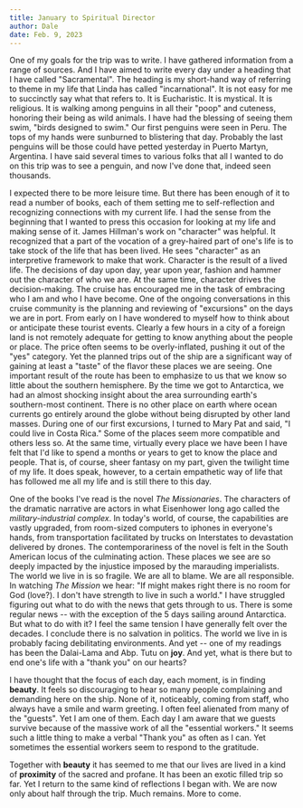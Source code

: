```yaml
---
title: January to Spiritual Director
author: Dale
date: Feb. 9, 2023
---
```


One of my goals for the trip was to write. I have gathered information from a range of sources. And I have aimed to write every day under a heading that I have called "Sacramental". The heading is my short-hand way of referring to theme in my life that Linda has called "incarnational". It is not easy for me to succinctly say what that refers to. It is Eucharistic. It is mystical. It is religious. It is walking among penguins in all their "poop" and cuteness, honoring their being as wild animals. I have had the blessing of seeing them swim, "birds designed to swim." Our first penguins were seen in Peru. The tops of my hands were sunburned to blistering that day. Probably the last penguins will be those could have petted yesterday in Puerto Martyn, Argentina. I have said several times to various folks that all I wanted to do on this trip was to see a penguin, and now I've done that, indeed seen thousands. 

I expected there to be more leisure time. But there has been enough of it to read a number of books, each of them setting me to self-reflection and recognizing connections with my current life. I had the sense from the beginning that I wanted to press this occasion for looking at my life and making sense of it. James Hillman's work on "character" was helpful. It recognized that a part of the vocation of a grey-haired part of one's life is to take stock of the life that has been lived. He sees "character" as an interpretive framework to make that work. Character is the result of a lived life. The decisions of day upon day, year upon year, fashion and hammer out the character of who we are. At the same time, character drives the decision-making. The cruise has encouraged me in the task of embracing who I am and who I have become. 
One of the ongoing conversations in this cruise community is the planning and reviewing of "excursions" on the days we are in port. From early on I have wondered to myself how to think about or anticipate these tourist events. Clearly a few hours in a city of a foreign land is not remotely adequate for getting to know anything about the people or place. The price often seems to be overly-inflated, pushing it out of the "yes" category. Yet the planned trips out of the ship are a significant way of gaining at least a "taste" of the flavor these places we are seeing. One important result of the route has been to emphasize to us that we know so little about the southern hemisphere. By the time we got to Antarctica, we had an almost shocking insight about the area surrounding earth's southern-most continent. There is no other place on earth where ocean currents go entirely around the globe without being disrupted by other land masses. During one of our first excursions, I turned to Mary Pat and said, "I could live in Costa Rica." Some of the places seem more compatible and others less so. At the same time, virtually every place we have  been I have felt that I'd like to spend a months or years to get to know the place and people. That is, of course, sheer fantasy on my part, given the twilight time of my life. It does speak, however, to a certain empathetic way of life that has followed me all my life and is still there to this day.

One of the books I've read is the novel *The Missionaries*. The characters of the dramatic narrative are actors in what Eisenhower long ago called the *military-industrial complex*. In today's world, of course, the capabilities are vastly upgraded, from room-sized computers to iphones in everyone's hands, from transportation facilitated by trucks on Interstates to devastation delivered by drones. The contemporariness of the novel is felt in the South American locus of the culminating action. These places we see are so deeply impacted by the injustice imposed by the marauding imperialists. The world we live in is so fragile. We are all to blame. We are all responsible. In watching *The Mission* we hear: "If might makes right there is no room for God (love?). I don't have strength to live in such a world." I have struggled figuring out what to do with the news that gets through to us. There is some regular news -- with the exception of the 5 days sailing around Antarctica. But what to do with it? I feel the same tension I have generally felt over the decades. I conclude there is no salvation in politics. The world we live in is probably facing debilitating environments. And yet -- one of my readings has been the Dalai-Lama and Abp. Tutu on **joy**. And yet, what is there but to end one's life with a "thank you" on our hearts?

I have thought that the focus of each day, each moment, is in finding **beauty**. It feels so discouraging to hear so many people complaining and demanding here on the ship. None of it, noticeably, coming from staff, who always have a smile and warm greeting. I often feel alienated from many of the "guests". Yet I am one of them. Each day I am aware that we guests survive because of the massive work of all the "essential workers." It seems such a little thing to make a verbal "Thank you" as often as I can. Yet sometimes the essential workers seem to respond to the gratitude. 

Together with **beauty** it has seemed to me that our lives are lived in a kind of **proximity** of the sacred and profane. It has been an exotic filled trip so far. Yet I return to the same kind of reflections I began with. We are now only about half through the trip. Much remains. More to come.



